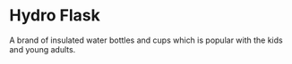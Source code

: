 # Hydro Flask



A brand of insulated water bottles and cups which is popular with the kids and young adults.